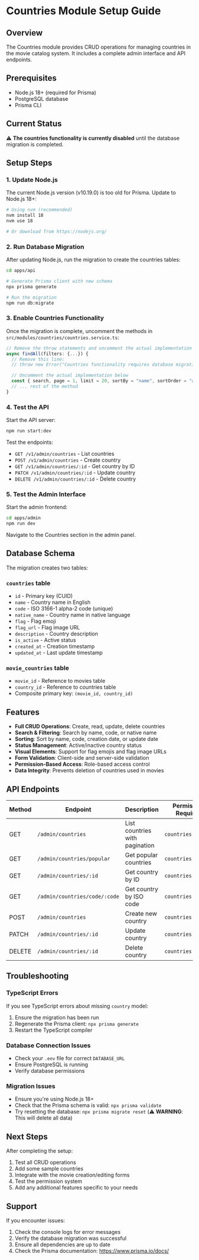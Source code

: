 # Countries Module Setup Guide

## Overview

The Countries module provides CRUD operations for managing countries in the movie catalog system. It includes a complete admin interface and API endpoints.

## Prerequisites

- Node.js 18+ (required for Prisma)
- PostgreSQL database
- Prisma CLI

## Current Status

⚠️ **The countries functionality is currently disabled** until the database migration is completed.

## Setup Steps

### 1. Update Node.js

The current Node.js version (v10.19.0) is too old for Prisma. Update to Node.js 18+:

```bash
# Using nvm (recommended)
nvm install 18
nvm use 18

# Or download from https://nodejs.org/
```

### 2. Run Database Migration

After updating Node.js, run the migration to create the countries tables:

```bash
cd apps/api

# Generate Prisma client with new schema
npx prisma generate

# Run the migration
npm run db:migrate
```

### 3. Enable Countries Functionality

Once the migration is complete, uncomment the methods in `src/modules/countries/countries.service.ts`:

```typescript
// Remove the throw statements and uncomment the actual implementation
async findAll(filters: {...}) {
  // Remove this line:
  // throw new Error("Countries functionality requires database migration. Please run the migration first.");

  // Uncomment the actual implementation below
  const { search, page = 1, limit = 20, sortBy = "name", sortOrder = "asc" } = filters;
  // ... rest of the method
}
```

### 4. Test the API

Start the API server:

```bash
npm run start:dev
```

Test the endpoints:

- `GET /v1/admin/countries` - List countries
- `POST /v1/admin/countries` - Create country
- `GET /v1/admin/countries/:id` - Get country by ID
- `PATCH /v1/admin/countries/:id` - Update country
- `DELETE /v1/admin/countries/:id` - Delete country

### 5. Test the Admin Interface

Start the admin frontend:

```bash
cd apps/admin
npm run dev
```

Navigate to the Countries section in the admin panel.

## Database Schema

The migration creates two tables:

### `countries` table

- `id` - Primary key (CUID)
- `name` - Country name in English
- `code` - ISO 3166-1 alpha-2 code (unique)
- `native_name` - Country name in native language
- `flag` - Flag emoji
- `flag_url` - Flag image URL
- `description` - Country description
- `is_active` - Active status
- `created_at` - Creation timestamp
- `updated_at` - Last update timestamp

### `movie_countries` table

- `movie_id` - Reference to movies table
- `country_id` - Reference to countries table
- Composite primary key: `(movie_id, country_id)`

## Features

- **Full CRUD Operations**: Create, read, update, delete countries
- **Search & Filtering**: Search by name, code, or native name
- **Sorting**: Sort by name, code, creation date, or update date
- **Status Management**: Active/inactive country status
- **Visual Elements**: Support for flag emojis and flag image URLs
- **Form Validation**: Client-side and server-side validation
- **Permission-Based Access**: Role-based access control
- **Data Integrity**: Prevents deletion of countries used in movies

## API Endpoints

| Method | Endpoint                      | Description                    | Permission Required |
| ------ | ----------------------------- | ------------------------------ | ------------------- |
| GET    | `/admin/countries`            | List countries with pagination | `countries.view`    |
| GET    | `/admin/countries/popular`    | Get popular countries          | `countries.view`    |
| GET    | `/admin/countries/:id`        | Get country by ID              | `countries.view`    |
| GET    | `/admin/countries/code/:code` | Get country by ISO code        | `countries.view`    |
| POST   | `/admin/countries`            | Create new country             | `countries.create`  |
| PATCH  | `/admin/countries/:id`        | Update country                 | `countries.update`  |
| DELETE | `/admin/countries/:id`        | Delete country                 | `countries.delete`  |

## Troubleshooting

### TypeScript Errors

If you see TypeScript errors about missing `country` model:

1. Ensure the migration has been run
2. Regenerate the Prisma client: `npx prisma generate`
3. Restart the TypeScript compiler

### Database Connection Issues

- Check your `.env` file for correct `DATABASE_URL`
- Ensure PostgreSQL is running
- Verify database permissions

### Migration Issues

- Ensure you're using Node.js 18+
- Check that the Prisma schema is valid: `npx prisma validate`
- Try resetting the database: `npx prisma migrate reset` (⚠️ **WARNING**: This will delete all data)

## Next Steps

After completing the setup:

1. Test all CRUD operations
2. Add some sample countries
3. Integrate with the movie creation/editing forms
4. Test the permission system
5. Add any additional features specific to your needs

## Support

If you encounter issues:

1. Check the console logs for error messages
2. Verify the database migration was successful
3. Ensure all dependencies are up to date
4. Check the Prisma documentation: https://www.prisma.io/docs/
